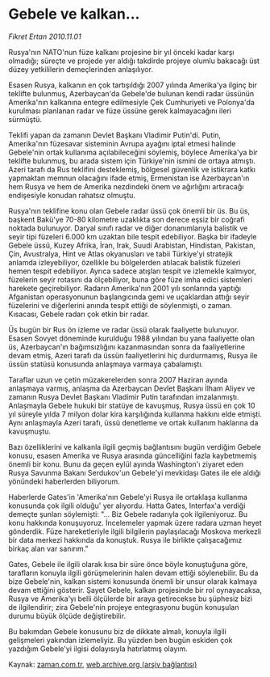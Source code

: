 # Gebele ve kalkan...

*Fikret Ertan 2010.11.01*

<td class="news-spot">
<p>Rusya'nın NATO'nun füze kalkanı projesine bir yıl önceki kadar karşı olmadığı; süreçte ve projede yer aldığı takdirde projeye olumlu bakacağı üst düzey yetkililerin demeçlerinden anlaşılıyor.</p>
<p><p>Esasen Rusya, kalkanın en çok tartışıldığı 2007 yılında Amerika'ya ilginç bir teklifte bulunmuş, Azerbaycan'da Gebele'de bulunan kendi radar üssünün Amerika'nın kalkanına entegre edilmesiyle Çek Cumhuriyeti ve Polonya'da kurulması planlanan radar ve füze üssüne gerek kalmayacağını ileri sürmüştü.
<p>Teklifi yapan da zamanın Devlet Başkanı Vladimir Putin'di. Putin, Amerika'nın füzesavar sisteminin Avrupa ayağını iptal etmesi halinde Gebele'nin ortak kullanıma açılabileceğini söylemiş, böylece Amerika'ya bir teklifte bulunmuş, bu arada sistem için Türkiye'nin ismini de ortaya atmıştı. Azeri tarafı da Rus teklifini desteklemiş, bölgesel güvenlik ve istikrara katkı yapmaktan memnun olacağını ifade etmiş, Ermenistan ise Azerbaycan'ın hem Rusya ve hem de Amerika nezdindeki önem ve ağırlığını artıracağı endişesiyle konudan rahatsız olmuştu.
<p>Rusya'nın teklifine konu olan Gebele radar üssü çok önemli bir üs. Bu üs, başkent Bakü'ye 70-80 kilometre uzaklıkta son derece eşsiz bir coğrafi noktada bulunuyor. Daryal sınıfı radar ve diğer donanımlarıyla balistik ve seyir tipi füzeleri 6.000 km uzaktan bile tespit edebiliyor. Başka bir ifadeyle Gebele üssü, Kuzey Afrika, İran, Irak, Suudi Arabistan, Hindistan, Pakistan, Çin, Avustralya, Hint ve Atlas okyanusları ve tabii Türkiye'yi stratejik anlamda izleyebiliyor, özellikle bu bölgelerden atılacak balistik füzeleri hemen tespit edebiliyor. Ayrıca sadece atışları tespit ve izlemekle kalmıyor, füzelerin seyir rotasını da ölçebiliyor, buna göre füze imha edici sistemleri harekete geçirebiliyor. Radarın Amerika'nın 2001 yılı sonlarında yaptığı Afganistan operasyonunun başlangıcında gemi ve uçaklardan attığı seyir füzelerini ve diğerlerini anında tespit ettiği de söylenmişti, o zaman. Kısacası, Gebele radarı çok etkin bir radar.
<p>Üs bugün bir Rus ön izleme ve radar üssü olarak faaliyette bulunuyor. Esasen Sovyet döneminde kurulduğu 1988 yılından bu yana faaliyette olan üs, Azerbaycan'ın bağımsızlığını kazanmasından sonra da faaliyetlerine devam etmiş, Azeri tarafı da üssün faaliyetlerini hiç durdurmamış, Rusya ile üssün statüsü konusunda anlaşmaya varmaya çabalamıştı.
<p>Taraflar uzun ve çetin müzakerelerden sonra 2007 Haziran ayında anlaşmaya varmış, anlaşma da Azerbaycan Devlet Başkanı İlham Aliyev ve zamanın Rusya Devlet Başkanı Vladimir Putin tarafından imzalanmıştı. Anlaşmayla Gebele hukuki bir statüye de kavuşmuş, Rusya üssü en çok 10 yıl süreyle yılda 7 milyon dolar kira karşılığında kullanma hakkını elde etmişti. Aynı anlaşmayla Azeri tarafı, üssü denetleme ve ortak kullanım haklarına da kavuşmuştu.
<p>Bazı özelliklerini ve kalkanla ilgili geçmiş bağlantısını bugün verdiğim Gebele konusu, esasen Amerika ve Rusya arasında güncelliğini fazla kaybetmemiş önemli bir konu. Bunu da geçen eylül ayında Washington'ı ziyaret eden Rusya Savunma Bakanı Serdukov'un Gebele'yi mevkidaşı Gates ile ele aldığı yönündeki haberlerden biliyorum.
<p>Haberlerde Gates'in 'Amerika'nın Gebele'yi Rusya ile ortaklaşa kullanma konusunda çok ilgili olduğu' yer alıyordu. Hatta Gates, Interfax'a verdiği demeçte şunları söylemişti: "... Biz Gebele radarıyla çok ilgileniyoruz. Bu konu hakkında konuşuyoruz. İncelemeler yapmak üzere radara uzman heyet gönderdik. Füze hareketleriyle ilgili bilgilerin paylaşılacağı Moskova merkezli bir data merkezi hakkında da konuştuk. Rusya ile birlikte çalışacağımız birkaç alan var sanırım."
<p>Gates, Gebele ile ilgili olarak kısa bir süre önce böyle konuştuğuna göre, tarafların konuyla ilgili görüşmelerinin halen devam ettiği söylenebilir. Bu da bize Gebele'nin, kalkan sistemi konusunda önemli bir unsur olarak kalmaya devam ettiğini gösterir. Şayet Gebele, kalkan projesinde bir rol oynayacaksa, Rusya ve Amerika'yı belli ölçülerde bir araya getirecekse bu şüphesiz bizi de ilgilendirir; zira Gebele'nin projeye entegrasyonu bugün konuşulan durumu büyük ölçüde değiştirebilir.
<p>Bu bakımdan Gebele konusunu biz de dikkate almalı, konuyla ilgili gelişmeleri yakından izlemeliyiz. Bu yüzden ben bugün eskiden çok yazdığım Gebele'yi ilgisi dolayısıyla hatırlatmış olayım. </p>
<a href="http://web.archive.org/web/20101130053941/mailto:f.ertan@zaman.com.tr">
</a></p></p></p></p></p></p></p></p></p></td>

Kaynak: [zaman.com.tr](http://zaman.com.tr/yazar.do?yazino=1047373), [web.archive.org (arşiv bağlantısı)](http://web.archive.org/web/20101130053941/http://zaman.com.tr/yazar.do?yazino=1047373)

